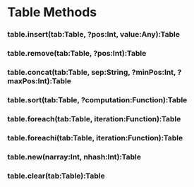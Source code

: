 # Table Methods
### table.insert(tab:Table, ?pos:Int, value:Any):Table
### table.remove(tab:Table, ?pos:Int):Table
### table.concat(tab:Table, sep:String, ?minPos:Int, ?maxPos:Int):Table
### table.sort(tab:Table, ?computation:Function):Table
### table.foreach(tab:Table, iteration:Function):Table
### table.foreachi(tab:Table, iteration:Function):Table
### table.new(narray:Int, nhash:Int):Table
### table.clear(tab:Table):Table